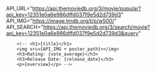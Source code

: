 API_URL="https://api.themoviedb.org/3/movie/popular?api_key=12351e0a6e986dffd037f9e5d2d739d3"
API_IMG="https://image.tmdb.org/t/p/w500/"
API_SEARCH="https://api.themoviedb.org/3/search/movie?api_key=12351e0a6e986dffd037f9e5d2d739d3&query"

        <!-- <h1>{title}</h1>
        <img src={API_IMG + poster_path}></img>
        <h3>Rating: {vote_average}</h3>
        <h3>Release Date: {release_date}</h3>
        <p>{overview}</p> -->